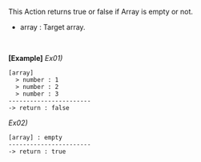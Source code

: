 This Action returns true or false if Array is empty or not.
- array : Target array.
<br/>

**[Example]**
*Ex01)*
```
[array]
  > number : 1
  > number : 2
  > number : 3
-----------------------
-> return : false
```

*Ex02)*
```
[array] : empty
-----------------------
-> return : true
```

